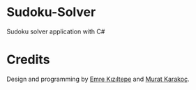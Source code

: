 # Sudoku-Solver

Sudoku solver application with C#

# Credits

Design and programming by [Emre Kızıltepe](https://github.com/emrekiziltepe) and [Murat Karakoç](https://github.com/murat199).
